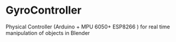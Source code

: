 # GyroController
Physical Controller (Arduino + MPU 6050+ ESP8266 ) for real time manipulation of objects in Blender
